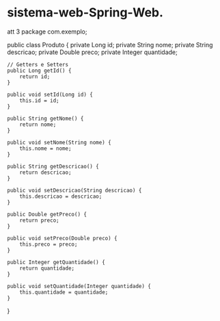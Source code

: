 # sistema-web-Spring-Web.
att 3
package com.exemplo;

public class Produto {
    private Long id;
    private String nome;
    private String descricao;
    private Double preco;
    private Integer quantidade;

    // Getters e Setters
    public Long getId() {
        return id;
    }

    public void setId(Long id) {
        this.id = id;
    }

    public String getNome() {
        return nome;
    }

    public void setNome(String nome) {
        this.nome = nome;
    }

    public String getDescricao() {
        return descricao;
    }

    public void setDescricao(String descricao) {
        this.descricao = descricao;
    }

    public Double getPreco() {
        return preco;
    }

    public void setPreco(Double preco) {
        this.preco = preco;
    }

    public Integer getQuantidade() {
        return quantidade;
    }

    public void setQuantidade(Integer quantidade) {
        this.quantidade = quantidade;
    }
}
